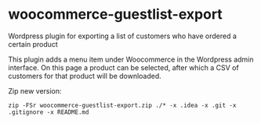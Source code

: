 # woocommerce-guestlist-export
Wordpress plugin for exporting a list of customers who have ordered a certain product

This plugin adds a menu item under Woocommerce in the Wordpress admin interface.
On this page a product can be selected, after which a CSV of customers for that product will be downloaded.

Zip new version:

```shell script
zip -FSr woocommerce-guestlist-export.zip ./* -x .idea -x .git -x .gitignore -x README.md
```
